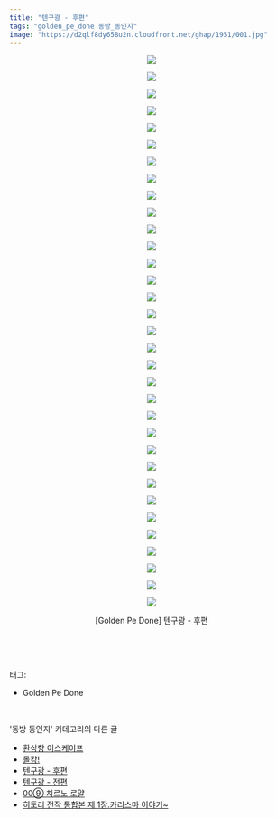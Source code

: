 ```yaml
---
title: "텐구광 - 후편"
tags: "golden_pe_done 동방_동인지"
image: "https://d2qlf8dy658u2n.cloudfront.net/ghap/1951/001.jpg"
---
```

<div class="article">
<p style="text-align: center; clear: none; float: none;"><img src="{{ site.imgserver12 }}/ghap/1951/001.jpg"/></p>
<p style="text-align: center; clear: none; float: none;"><img src="{{ site.imgserver12 }}/ghap/1951/002.jpg"/></p>
<p style="text-align: center; clear: none; float: none;"><img src="{{ site.imgserver12 }}/ghap/1951/003.jpg"/></p>
<p style="text-align: center; clear: none; float: none;"><img src="{{ site.imgserver12 }}/ghap/1951/004.jpg"/></p>
<p style="text-align: center; clear: none; float: none;"><img src="{{ site.imgserver12 }}/ghap/1951/005.jpg"/></p>
<p style="text-align: center; clear: none; float: none;"><img src="{{ site.imgserver12 }}/ghap/1951/006.jpg"/></p>
<p style="text-align: center; clear: none; float: none;"><img src="{{ site.imgserver12 }}/ghap/1951/007.jpg"/></p>
<p style="text-align: center; clear: none; float: none;"><img src="{{ site.imgserver12 }}/ghap/1951/008.jpg"/></p>
<p style="text-align: center; clear: none; float: none;"><img src="{{ site.imgserver12 }}/ghap/1951/009.jpg"/></p>
<p style="text-align: center; clear: none; float: none;"><img src="{{ site.imgserver12 }}/ghap/1951/010.jpg"/></p>
<p style="text-align: center; clear: none; float: none;"><img src="{{ site.imgserver12 }}/ghap/1951/011.jpg"/></p>
<p style="text-align: center; clear: none; float: none;"><img src="{{ site.imgserver12 }}/ghap/1951/012.jpg"/></p>
<p style="text-align: center; clear: none; float: none;"><img src="{{ site.imgserver12 }}/ghap/1951/013.jpg"/></p>
<p style="text-align: center; clear: none; float: none;"><img src="{{ site.imgserver12 }}/ghap/1951/014.jpg"/></p>
<p style="text-align: center; clear: none; float: none;"><img src="{{ site.imgserver12 }}/ghap/1951/015.jpg"/></p>
<p style="text-align: center; clear: none; float: none;"><img src="{{ site.imgserver12 }}/ghap/1951/016.jpg"/></p>
<p style="text-align: center; clear: none; float: none;"><img src="{{ site.imgserver12 }}/ghap/1951/017.jpg"/></p>
<p style="text-align: center; clear: none; float: none;"><img src="{{ site.imgserver12 }}/ghap/1951/018.jpg"/></p>
<p style="text-align: center; clear: none; float: none;"><img src="{{ site.imgserver12 }}/ghap/1951/019.jpg"/></p>
<p style="text-align: center; clear: none; float: none;"><img src="{{ site.imgserver12 }}/ghap/1951/020.jpg"/></p>
<p style="text-align: center; clear: none; float: none;"><img src="{{ site.imgserver12 }}/ghap/1951/021.jpg"/></p>
<p style="text-align: center; clear: none; float: none;"><img src="{{ site.imgserver12 }}/ghap/1951/022.jpg"/></p>
<p style="text-align: center; clear: none; float: none;"><img src="{{ site.imgserver12 }}/ghap/1951/023.jpg"/></p>
<p style="text-align: center; clear: none; float: none;"><img src="{{ site.imgserver12 }}/ghap/1951/024.jpg"/></p>
<p style="text-align: center; clear: none; float: none;"><img src="{{ site.imgserver12 }}/ghap/1951/025.jpg"/></p>
<p style="text-align: center; clear: none; float: none;"><img src="{{ site.imgserver12 }}/ghap/1951/026.jpg"/></p>
<p style="text-align: center; clear: none; float: none;"><img src="{{ site.imgserver12 }}/ghap/1951/027.jpg"/></p>
<p style="text-align: center; clear: none; float: none;"><img src="{{ site.imgserver12 }}/ghap/1951/028.jpg"/></p>
<p style="text-align: center; clear: none; float: none;"><img src="{{ site.imgserver12 }}/ghap/1951/029.jpg"/></p>
<p style="text-align: center; clear: none; float: none;"><img src="{{ site.imgserver12 }}/ghap/1951/030.jpg"/></p>
<p style="text-align: center; clear: none; float: none;"><img src="{{ site.imgserver12 }}/ghap/1951/031.jpg"/></p>
<p style="text-align: center; clear: none; float: none;"><img src="{{ site.imgserver12 }}/ghap/1951/032.jpg"/></p>
<p style="text-align: center; clear: none; float: none;"><img src="{{ site.imgserver12 }}/ghap/1951/033.jpg"/></p>
<p style="text-align: center; clear: none; float: none;">[Golden Pe Done] 텐구광 - 후편</p>
<p><br/></p>
</div><br/>
<div class="tagTrail">
<p>태그: </p>
<ul>
<li>Golden Pe Done</li>
</ul>
</div><br/>
<div class="another">
<p>'동방 동인지' 카테고리의 다른 글</p>
<ul>
<li><a href="/ghap_1953">환상향 이스케이프</a></li>
<li><a href="/ghap_1952">몰캉!</a></li>
<li><a href="/ghap_1951">텐구광 - 후편</a></li>
<li><a href="/ghap_1950">텐구광 - 전편</a></li>
<li><a href="/ghap_1948">00⑨ 치르노 로얄</a></li>
<li><a href="/ghap_1947">히토리 전작 통합본 제 1장.카리스마 이야기~</a></li>
</ul>
</div><br/>
<div class="cb_module cb_fluid">
<div class="cb_wrt cb_profile">
</div><!-- commentList close -->
</div><br/>
